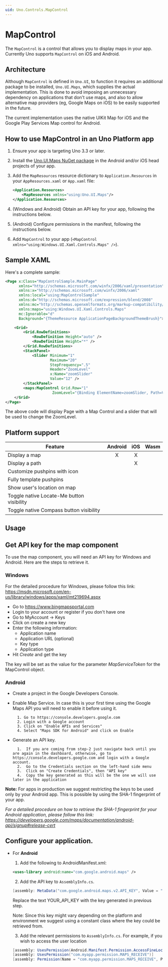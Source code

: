 ```yaml
---
uid: Uno.Controls.MapControl
---
```


# MapControl

The `MapControl` is a control that allows you to display maps in your app. Currently Uno supports `MapControl` on iOS and Android.

## Architecture

Although `MapControl` is defined in `Uno.UI`, to function it requires an additional package to be installed, `Uno.UI.Maps`, which supplies the actual implementation. This is done to avoid imposing an unnecessary dependency on applications that don't use maps, and also to allow alternative map providers (eg, Google Maps on iOS) to be easily supported in the future.

The current implementation uses the native UIKit Map for iOS and the Google Play Services Map control for Android.

## How to use MapControl in an Uno Platform app

1. Ensure your app is targeting Uno 3.3 or later.
2. Install the [Uno.UI.Maps NuGet package](https://www.nuget.org/packages/Uno.UI.Maps/) in the Android and/or iOS head projects of your app.
3. Add the `MapResources` resource dictionary to `Application.Resources` in your `AppResources.xaml` or `App.xaml` file:

    ```xml
    <Application.Resources>
        <MapResources xmlns="using:Uno.UI.Maps"/>
    </Application.Resources>
    ```

4. (Windows and Android) Obtain an API key for your app, following the instructions below.
5. (Android) Configure permissions in the manifest, following the instructions below.
6. Add `MapControl` to your app (`<MapControl xmlns="using:Windows.UI.Xaml.Controls.Maps" />`).

## Sample XAML

Here's a complete sample:

```xml
<Page x:Class="MapControlSample.MainPage"
      xmlns="http://schemas.microsoft.com/winfx/2006/xaml/presentation"
      xmlns:x="http://schemas.microsoft.com/winfx/2006/xaml"
      xmlns:local="using:MapControlSample"
      xmlns:d="http://schemas.microsoft.com/expression/blend/2008"
      xmlns:mc="http://schemas.openxmlformats.org/markup-compatibility/2006"
      xmlns:maps="using:Windows.UI.Xaml.Controls.Maps"
      mc:Ignorable="d"
      Background="{ThemeResource ApplicationPageBackgroundThemeBrush}">

    <Grid>
        <Grid.RowDefinitions>
            <RowDefinition Height="auto" />
            <RowDefinition Height="*" />
        </Grid.RowDefinitions>
        <StackPanel>
            <Slider Minimum="1"
                    Maximum="20"
                    StepFrequency=".5"
                    Header="ZoomLevel"
                    x:Name="zoomSlider"
                    Value="12" />
        </StackPanel>
        <maps:MapControl Grid.Row="1"
                     ZoomLevel="{Binding ElementName=zoomSlider, Path=Value, Mode=TwoWay}" />
    </Grid>
</Page>
```

The above code will display Page with a Map Control and a slider that will be used to change the ZoomLevel.

## Platform support

| Feature                                   | Android | iOS | Wasm |
| ------------------------------------------|:-------:|:---:|:----:|
| Display a map                             |    X    |  X  |      |
| Display a path                            |         |  X  |      |
| Customize pushpins with icon              |         |     |      |
| Fully template pushpins                   |         |     |      |
| Show user's location on map               |         |     |      |
| Toggle native Locate-Me button visibility |         |     |      |
| Toggle native Compass button visibility   |         |     |      |

## Usage

## Get API key for the map component

To use the map component, you will need an API key for Windows and Android. Here are the steps to retrieve it.

### Windows

For the detailed procedure for Windows, please follow this link: <https://msdn.microsoft.com/en-us/library/windows/apps/xaml/mt219694.aspx>

+ Go to <https://www.bingmapsportal.com>
+ Login to your account or register if you don't have one
+ Go to MyAccount -> Keys
+ Click on create a new key
+ Enter the following information:
  + Application name
  + Application URL (optional)
  + Key type
  + Application type
+ Hit *Create* and get the key

The key will be set as the value for the parameter *MapServiceToken* for the MapControl object.

### Android

+ Create a project in the Google Developers Console.

+ Enable Map Service. In case this is your first time using the Google Maps API you will need to enable it before using it.

        1. Go to https://console.developers.google.com
        2. Login with a Google account
        3. Click on "Enable APIs and Services"
        4. Select "Maps SDK for Android" and click on Enable

+ Generate an API key.

        1.  If you are coming from step-2 just navigate back until you are again in the dashboard, otherwise, go to  https://console.developers.google.com and login with a Google account.
        2.  Go to the Credentials section on the left-hand side menu
        3.  Click on "Create Credentials", then "API key"
        4.  Copy the key generated as this will be the one we will use later in the application

**Note:** For apps in production we suggest restricting the keys to be used only by your Android app. This is possible by using the SHA-1 fingerprint of your app.

*For a detailed procedure on how to retrieve the SHA-1 fingerprint for your Android application, please follow this link: <https://developers.google.com/maps/documentation/android-api/signup#release-cert>*

## Configure your application.

+ For **Android**
    1. Add the following to AndroidManifest.xml:

    ```xml
    <uses-library android:name="com.google.android.maps" />
    ```

    2. Add the API key to `AssemblyInfo.cs`.

    ```csharp
    [assembly: MetaData("com.google.android.maps.v2.API_KEY", Value = "YOUR_API_KEY")]
    ```

    Replace the text YOUR_API_KEY with the key generated in previous step.

    Note: Since this key might vary depending on the platform and environment we suggest using a constant class where the key could be retrieved from.

    3. Add the relevant permissions to `AssemblyInfo.cs`. For example, if you wish to access the user location

     ```csharp
    [assembly: UsesPermission(Android.Manifest.Permission.AccessFineLocation)]
    [assembly: UsesPermission("com.myapp.permission.MAPS_RECEIVE")]
    [assembly: Permission(Name = "com.myapp.permission.MAPS_RECEIVE", ProtectionLevel = Android.Content.PM.Protection.Signature)]
    ```
